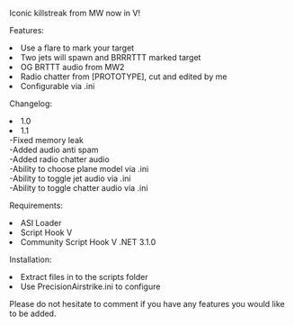 Iconic killstreak from MW now in V!

Features:
<li>Use a flare to mark your target
<li>Two jets will spawn and BRRRTTT marked target
<li>OG BRTTT audio from MW2
<li>Radio chatter from [PROTOTYPE], cut and edited by me
<li>Configurable via .ini

Changelog:
<li>1.0

<li>1.1
<br>-Fixed memory leak
<br>-Added audio anti spam
<br>-Added radio chatter audio
<br>-Ability to choose plane model via .ini
<br>-Ability to toggle jet audio via .ini
<br>-Ability to toggle chatter audio via .ini

Requirements:
<li>ASI Loader
<li>Script Hook V
<li>Community Script Hook V .NET 3.1.0

Installation:
<li>Extract files in to the scripts folder
<li>Use PrecisionAirstrike.ini to configure

Please do not hesitate to comment if you have any features you would like to be added.
